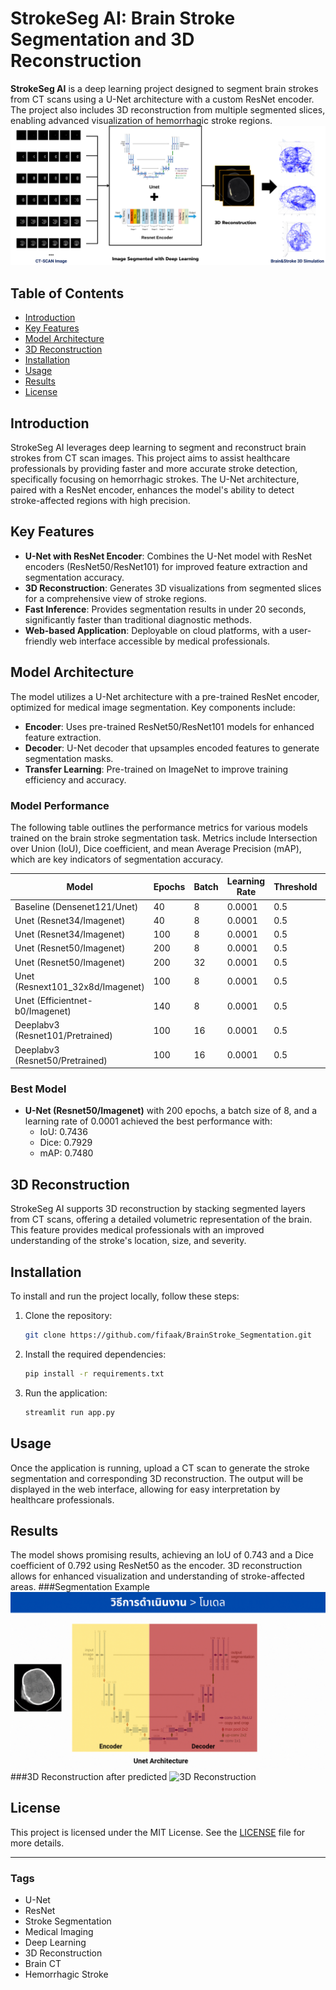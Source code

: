 # StrokeSeg AI: Brain Stroke Segmentation and 3D Reconstruction

**StrokeSeg AI** is a deep learning project designed to segment brain strokes from CT scans using a U-Net architecture with a custom ResNet encoder. The project also includes 3D reconstruction from multiple segmented slices, enabling advanced visualization of hemorrhagic stroke regions.
![Overview of Project's Architechture](docs/Overview.png)

## Table of Contents

- [Introduction](#introduction)
- [Key Features](#key-features)
- [Model Architecture](#model-architecture)
- [3D Reconstruction](#3d-reconstruction)
- [Installation](#installation)
- [Usage](#usage)
- [Results](#results)
- [License](#license)

## Introduction

StrokeSeg AI leverages deep learning to segment and reconstruct brain strokes from CT scan images. This project aims to assist healthcare professionals by providing faster and more accurate stroke detection, specifically focusing on hemorrhagic strokes. The U-Net architecture, paired with a ResNet encoder, enhances the model's ability to detect stroke-affected regions with high precision.

## Key Features

- **U-Net with ResNet Encoder**: Combines the U-Net model with ResNet encoders (ResNet50/ResNet101) for improved feature extraction and segmentation accuracy.
- **3D Reconstruction**: Generates 3D visualizations from segmented slices for a comprehensive view of stroke regions.
- **Fast Inference**: Provides segmentation results in under 20 seconds, significantly faster than traditional diagnostic methods.
- **Web-based Application**: Deployable on cloud platforms, with a user-friendly web interface accessible by medical professionals.

## Model Architecture

The model utilizes a U-Net architecture with a pre-trained ResNet encoder, optimized for medical image segmentation. Key components include:

- **Encoder**: Uses pre-trained ResNet50/ResNet101 models for enhanced feature extraction.
- **Decoder**: U-Net decoder that upsamples encoded features to generate segmentation masks.
- **Transfer Learning**: Pre-trained on ImageNet to improve training efficiency and accuracy.

### Model Performance

The following table outlines the performance metrics for various models trained on the brain stroke segmentation task. Metrics include Intersection over Union (IoU), Dice coefficient, and mean Average Precision (mAP), which are key indicators of segmentation accuracy.

| Model                               | Epochs | Batch | Learning Rate | Threshold | IoU   | Dice  | mAP   |
|-------------------------------------|--------|-------|---------------|-----------|-------|-------|-------|
| Baseline (Densenet121/Unet)         | 40     | 8     | 0.0001        | 0.5       | 0.4738| 0.5331| 0.5720|
| Unet (Resnet34/Imagenet)            | 40     | 8     | 0.0001        | 0.5       | 0.3839| 0.4423| 0.4421|
| Unet (Resnet34/Imagenet)            | 100    | 8     | 0.0001        | 0.5       | 0.5059| 0.5591| 0.5874|
| Unet (Resnet50/Imagenet)            | 200    | 8     | 0.0001        | 0.5       | 0.7436| 0.7929| 0.7480|
| Unet (Resnet50/Imagenet)            | 200    | 32    | 0.0001        | 0.5       | 0.3911| 0.4580| 0.5033|
| Unet (Resnext101_32x8d/Imagenet)    | 100    | 8     | 0.0001        | 0.5       | 0.4017| 0.4580| 0.5638|
| Unet (Efficientnet-b0/Imagenet)     | 140    | 8     | 0.0001        | 0.5       | 0.4017| 0.4580| 0.5638|
| Deeplabv3 (Resnet101/Pretrained)    | 100    | 16    | 0.0001        | 0.5       | 0.5123| 0.6445| 0.6079|
| Deeplabv3 (Resnet50/Pretrained)     | 100    | 16    | 0.0001        | 0.5       | 0.4897| 0.6142| 0.5721|

### Best Model

- **U-Net (Resnet50/Imagenet)** with 200 epochs, a batch size of 8, and a learning rate of 0.0001 achieved the best performance with:
  - IoU: 0.7436
  - Dice: 0.7929
  - mAP: 0.7480


## 3D Reconstruction

StrokeSeg AI supports 3D reconstruction by stacking segmented layers from CT scans, offering a detailed volumetric representation of the brain. This feature provides medical professionals with an improved understanding of the stroke's location, size, and severity.

## Installation

To install and run the project locally, follow these steps:

1. Clone the repository:
    ```bash
    git clone https://github.com/fifaak/BrainStroke_Segmentation.git
    ```

2. Install the required dependencies:
    ```bash
    pip install -r requirements.txt
    ```

3. Run the application:
    ```bash
    streamlit run app.py
    ```

## Usage

Once the application is running, upload a CT scan to generate the stroke segmentation and corresponding 3D reconstruction. The output will be displayed in the web interface, allowing for easy interpretation by healthcare professionals.

## Results

The model shows promising results, achieving an IoU of 0.743 and a Dice coefficient of 0.792 using ResNet50 as the encoder. 3D reconstruction allows for enhanced visualization and understanding of stroke-affected areas.
###Segmentation Example
![Segmentation Example](docs/segment_2d.gif)
###3D Reconstruction after predicted
![3D Reconstruction](docs/3d_reconstruction.gif)

## License

This project is licensed under the MIT License. See the [LICENSE](LICENSE) file for more details.

---

### Tags

- U-Net
- ResNet
- Stroke Segmentation
- Medical Imaging
- Deep Learning
- 3D Reconstruction
- Brain CT
- Hemorrhagic Stroke

